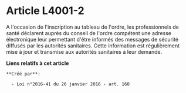 # Article L4001-2

A l'occasion de l'inscription au tableau de l'ordre, les professionnels de santé déclarent auprès du conseil de l'ordre
compétent une adresse électronique leur permettant d'être informés des messages de sécurité diffusés par les autorités
sanitaires. Cette information est régulièrement mise à jour et transmise aux autorités sanitaires à leur demande.

**Liens relatifs à cet article**

	**Créé par**:

	  - Loi n°2016-41 du 26 janvier 2016 - art. 160
